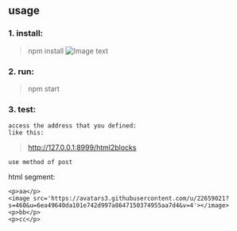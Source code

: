 ## usage

### 1. install:
> npm install
![Image text](https://github.com/qqqays/server4parseEditorJs/blob/master/image-example/install.png?raw=true)

### 2. run:
> npm start

### 3. test:

    access the address that you defined:
    like this:
>   http://127.0.0.1:8999/html2blocks

    use method of post

html segment:

```
<p>aa</p>
<image src='https://avatars3.githubusercontent.com/u/22659021?s=460&u=6ea49640da101e742d997a8647150374955aa7d4&v=4'></image>
<p>bb</p>
<p>cc</p>
```
